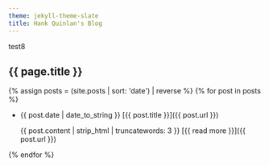 ```yaml
---
theme: jekyll-theme-slate
title: Hank Quinlan's Blog
---
```

test8

## {{ page.title }}

{% assign posts = (site.posts | sort: 'date') | reverse %}
{% for post in posts %}

* {{ post.date | date_to_string }} [{{ post.title }}]({{ post.url }})

   {{ post.content | strip_html | truncatewords: 3 }}
   [{{ read more }}]({{ post.url }})


{% endfor %}

